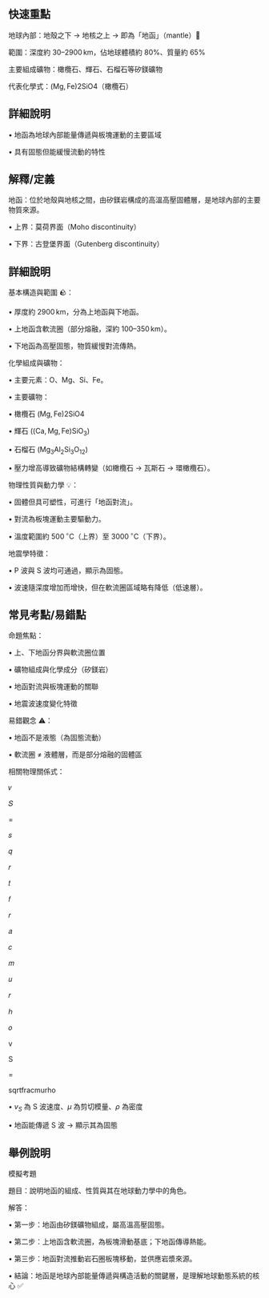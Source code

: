 ## 快速重點

地球內部：地殼之下 → 地核之上 → 即為「地函」（mantle）🌋

範圍：深度約 $30\text{–}2900\,\mathrm{km}$，佔地球體積約 80%、質量約 65%

主要組成礦物：橄欖石、輝石、石榴石等矽鎂礦物

代表化學式：$(\mathrm{Mg,Fe}){2}\mathrm{SiO{4}}$（橄欖石）

## 詳細說明

• 地函為地球內部能量傳遞與板塊運動的主要區域

• 具有固態但能緩慢流動的特性


## 解釋/定義

地函：位於地殼與地核之間，由矽鎂岩構成的高溫高壓固體層，是地球內部的主要物質來源。

• 上界：莫荷界面（Moho discontinuity）

• 下界：古登堡界面（Gutenberg discontinuity）


## 詳細說明

基本構造與範圍 🪨：

• 厚度約 $2900\,\mathrm{km}$，分為上地函與下地函。

• 上地函含軟流圈（部分熔融，深約 $100\text{–}350\,\mathrm{km}$）。

• 下地函為高壓固態，物質緩慢對流傳熱。

化學組成與礦物：

• 主要元素：O、Mg、Si、Fe。

• 主要礦物：

• 橄欖石 $(\mathrm{Mg,Fe}){2}\mathrm{SiO{4}}$

• 輝石 $(\mathrm{(Ca,Mg,Fe)SiO_{3}})$

• 石榴石 $(\mathrm{Mg_{3}Al_{2}Si_{3}O_{12}})$

• 壓力增高導致礦物結構轉變（如橄欖石 → 瓦斯石 → 環橄欖石）。

物理性質與動力學 💡：

• 固體但具可塑性，可進行「地函對流」。

• 對流為板塊運動主要驅動力。

• 溫度範圍約 $500\,^{\circ}\mathrm{C}$（上界）至 $3000\,^{\circ}\mathrm{C}$（下界）。

地震學特徵：

• P 波與 S 波均可通過，顯示為固態。

• 波速隨深度增加而增快，但在軟流圈區域略有降低（低速層）。


## 常見考點/易錯點

命題焦點：

• 上、下地函分界與軟流圈位置

• 礦物組成與化學成分（矽鎂岩）

• 地函對流與板塊運動的關聯

• 地震波速度變化特徵

易錯觀念 ⚠️：

• 地函不是液態（為固態流動）

• 軟流圈 ≠ 液體層，而是部分熔融的固體區

相關物理關係式：

𝑣

𝑆

=

𝑠

𝑞

𝑟

𝑡

𝑓

𝑟

𝑎

𝑐

𝑚

𝑢

𝑟

ℎ

𝑜

v

S

=

sqrtfracmurho

• $v_{S}$ 為 S 波速度、$\mu$ 為剪切模量、$\rho$ 為密度

• 地函能傳遞 S 波 → 顯示其為固態


## 舉例說明

模擬考題

題目：說明地函的組成、性質與其在地球動力學中的角色。

解答：

• 第一步：地函由矽鎂礦物組成，屬高溫高壓固態。

• 第二步：上地函含軟流圈，為板塊滑動基底；下地函傳導熱能。

• 第三步：地函對流推動岩石圈板塊移動，並供應岩漿來源。

• 結論：地函是地球內部能量傳遞與構造活動的關鍵層，是理解地球動態系統的核心 ✅
